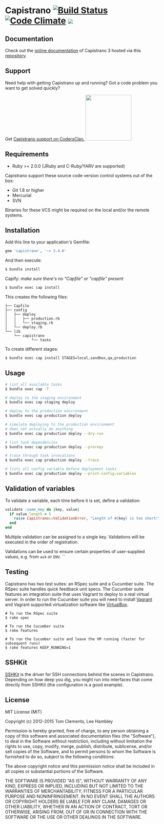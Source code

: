 # Capistrano [![Build Status](https://travis-ci.org/capistrano/capistrano.svg?branch=master)](https://travis-ci.org/capistrano/capistrano) [![Code Climate](https://img.shields.io/codeclimate/github/capistrano/capistrano.svg)](https://codeclimate.com/github/capistrano/capistrano) <a href="http://codersclan.net/?repo_id=325&source=small"><img src="https://img.shields.io/badge/get-support-blue.svg"></a>

## Documentation

Check out the [online documentation](http://capistranorb.com) of Capistrano 3 hosted via this [repository](https://github.com/capistrano/documentation).

## Support

Need help with getting Capistrano up and running? Got a code problem you want to get solved quickly?

Get <a href="http://codersclan.net/?repo_id=325&source=link">Capistrano support on CodersClan.</a> <a href="http://codersclan.net/?repo_id=325&source=big"><img src="http://www.codersclan.net/gs_button/?repo_id=325" width="150"></a>

## Requirements

* Ruby >= 2.0.0 (JRuby and C-Ruby/YARV are supported)

Capistrano support these source code version control systems out of the box:

* Git 1.8 or higher
* Mercurial
* SVN

Binaries for these VCS might be required on the local and/or the remote systems.

## Installation

Add this line to your application's Gemfile:

``` ruby
gem 'capistrano', '~> 3.4.0'
```

And then execute:

``` sh
$ bundle install
```

Capify:
*make sure there's no "Capfile" or "capfile" present*
``` sh
$ bundle exec cap install
```

This creates the following files:

```
├── Capfile
├── config
│   ├── deploy
│   │   ├── production.rb
│   │   └── staging.rb
│   └── deploy.rb
└── lib
    └── capistrano
            └── tasks
```

To create different stages:

``` sh
$ bundle exec cap install STAGES=local,sandbox,qa,production
```

## Usage

``` sh
# list all available tasks
$ bundle exec cap -T

# deploy to the staging environment
$ bundle exec cap staging deploy

# deploy to the production environment
$ bundle exec cap production deploy

# simulate deploying to the production environment
# does not actually do anything
$ bundle exec cap production deploy --dry-run

# list task dependencies
$ bundle exec cap production deploy --prereqs

# trace through task invocations
$ bundle exec cap production deploy --trace

# lists all config variable before deployment tasks
$ bundle exec cap production deploy --print-config-variables
```

## Validation of variables

To validate a variable, each time before it is set, define a validation:

```ruby
validate :some_key do |key, value|
  if value.length < 5
    raise Capistrano::ValidationError, "Length of #{key} is too short!"
  end
end
```

Multiple validation can be assigned to a single key. Validations will be executed
in the order of registration.

Validations can be used to ensure certain properties of user-supplied values,
e.g. from `ask` or `ENV`. ``

## Testing

Capistrano has two test suites: an RSpec suite and a Cucumber suite. The
RSpec suite handles quick feedback unit specs. The Cucumber suite features
an integration suite that uses Vagrant to deploy to a real virtual
server. In order to run the Cucumber suite you will need to install
[Vagrant](https://www.vagrantup.com/) and Vagrant supported
virtualization software like
[VirtualBox](https://www.virtualbox.org/wiki/Downloads).

```
# To run the RSpec suite
$ rake spec

# To run the Cucumber suite
$ rake features

# To run the Cucumber suite and leave the VM running (faster for subsequent runs)
$ rake features KEEP_RUNNING=1
```

## SSHKit

[SSHKit](https://github.com/capistrano/sshkit) is the driver for SSH
connections behind the scenes in Capistrano. Depending on how deep you dig, you
might run into interfaces that come directly from SSHKit (the configuration is
a good example).

## License

MIT License (MIT)

Copyright (c) 2012-2015 Tom Clements, Lee Hambley

Permission is hereby granted, free of charge, to any person obtaining a copy
of this software and associated documentation files (the "Software"), to deal
in the Software without restriction, including without limitation the rights
to use, copy, modify, merge, publish, distribute, sublicense, and/or sell
copies of the Software, and to permit persons to whom the Software is
furnished to do so, subject to the following conditions:

The above copyright notice and this permission notice shall be included in
all copies or substantial portions of the Software.

THE SOFTWARE IS PROVIDED "AS IS", WITHOUT WARRANTY OF ANY KIND, EXPRESS OR
IMPLIED, INCLUDING BUT NOT LIMITED TO THE WARRANTIES OF MERCHANTABILITY,
FITNESS FOR A PARTICULAR PURPOSE AND NONINFRINGEMENT. IN NO EVENT SHALL THE
AUTHORS OR COPYRIGHT HOLDERS BE LIABLE FOR ANY CLAIM, DAMAGES OR OTHER
LIABILITY, WHETHER IN AN ACTION OF CONTRACT, TORT OR OTHERWISE, ARISING FROM,
OUT OF OR IN CONNECTION WITH THE SOFTWARE OR THE USE OR OTHER DEALINGS IN
THE SOFTWARE.
